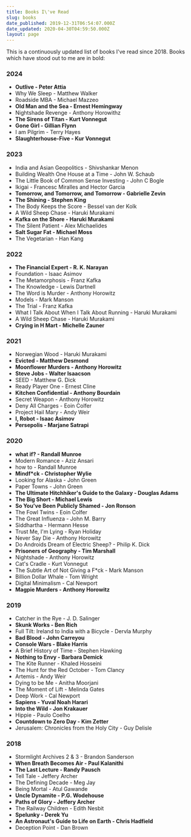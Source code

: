 ```yaml
---
title: Books I\'ve Read
slug: books
date_published: 2019-12-31T06:54:07.000Z
date_updated: 2020-04-30T04:59:50.000Z
layout: page
---
```


This is a continuously updated list of books I\'ve read since 2018. Books which have stood out to me are in bold:

### 2024

- **Outlive - Peter Attia**
- Why We Sleep - Matthew Walker
- Roadside MBA - Michael Mazzeo
- **Old Man and the Sea - Ernest Hemingway**
- Nightshade Revenge - Anthony Horowithz
- **The Sirens of Titan - Kurt Vonnegut**
- **Gone Girl - Gillian Flynn**
- I am Pilgrim - Terry Hayes
- **Slaughterhouse-Five - Kur Vonnegut**

### 2023

- India and Asian Geopolitics - Shivshankar Menon
- Building Wealth One House at a Time - John W. Schaub
- The Little Book of Common Sense Investing - John C Bogle
- Ikigai - Francesc Miralles and Hector Garcia
- **Tomorrow, and Tomorrow, and Tomorrow - Gabrielle Zevin**
- **The Shining - Stephen King**
- The Body Keeps the Score - Bessel van der Kolk
- A Wild Sheep Chase - Haruki Murakami
- **Kafka on the Shore - Haruki Murakami**
- The Silent Patient - Alex Michaelides
- **Salt Sugar Fat - Michael Moss**
- The Vegetarian - Han Kang

### 2022

- **The Financial Expert - R. K. Narayan**
- Foundation - Isaac Asimov
- The Metamorphosis - Franz Kafka
- The Knowledge - Lewis Dartnell
- The Word is Murder - Anthony Horowitz
- Models - Mark Manson
- The Trial - Franz Kafka
- What I Talk About When I Talk About Running - Haruki Murakami
- A Wild Sheep Chase - Haruki Murakami
- **Crying in H Mart - Michelle Zauner**

### 2021

- Norwegian Wood - Haruki Murakami
- **Evicted - Matthew Desmond**
- **Moonflower Murders - Anthony Horowitz**
- **Steve Jobs - Walter Isaacson**
- SEED - Matthew G. Dick
- Ready Player One - Ernest Cline
- **Kitchen Confidential - Anthony Bourdain**
- Secret Weapon - Anthony Horowitz
- Deny All Charges - Eoin Colfer
- Project Hail Mary - Andy Weir
- **I, Robot - Isaac Asimov**
- **Persepolis - Marjane Satrapi**

### 2020

- **what if? - Randall Munroe**
- Modern Romance - Aziz Ansari
- how to - Randall Munroe
- **Mindf*ck - Christopher Wylie**
- Looking for Alaska - John Green
- Paper Towns - John Green
- **The Ultimate Hitchhiker\'s Guide to the Galaxy - Douglas Adams**
- **The Big Short - Michael Lewis**
- **So You\'ve Been Publicly Shamed - Jon Ronson**
- The Fowl Twins - Eoin Colfer
- The Great Influenza - John M. Barry
- Siddhartha - Hermann Hesse
- Trust Me, I\'m Lying - Ryan Holiday
- Never Say Die - Anthony Horowitz
- Do Androids Dream of Electric Sheep? - Philip K. Dick
- **Prisoners of Geography - Tim Marshall**
- Nightshade - Anthony Horowitz
- Cat\'s Cradle - Kurt Vonnegut
- The Subtle Art of Not Giving a F*ck - Mark Manson
- Billion Dollar Whale - Tom Wright
- Digital Minimalism - Cal Newport
- **Magpie Murders - Anthony Horowitz**

### 2019

- Catcher in the Rye - J. D. Salinger
- **Skunk Works - Ben Rich**
- Full Tilt: Ireland to India with a Bicycle - Dervla Murphy
- **Bad Blood - John Carreyou**
- **Console Wars - Blake Harris**
- A Brief History of Time - Stephen Hawking
- **Nothing to Envy - Barbara Demick**
- The Kite Runner - Khaled Hosseini
- The Hunt for the Red October - Tom Clancy
- Artemis - Andy Weir
- Dying to be Me - Anitha Moorjani
- The Moment of Lift - Melinda Gates
- Deep Work - Cal Newport
- **Sapiens - Yuval Noah Harari**
- **Into the Wild - Jon Krakauer**
- Hippie - Paulo Coelho
- **Countdown to Zero Day - Kim Zetter**
- Jerusalem: Chronicles from the Holy City - Guy Delisle

### 2018

- Stormlight Archives 2 & 3 - Brandon Sanderson
- **When Breath Becomes Air - Paul Kalanithi**
- **The Last Lecture - Randy Pausch**
- Tell Tale - Jeffery Archer
- The Defining Decade - Meg Jay
- Being Mortal - Atul Gawande
- **Uncle Dynamite - P.G. Wodehouse**
- **Paths of Glory - Jeffery Archer**
- The Railway Children - Edith Nesbit
- **Spelunky - Derek Yu**
- **An Astronaut\'s Guide to Life on Earth - Chris Hadfield**
- Deception Point - Dan Brown
